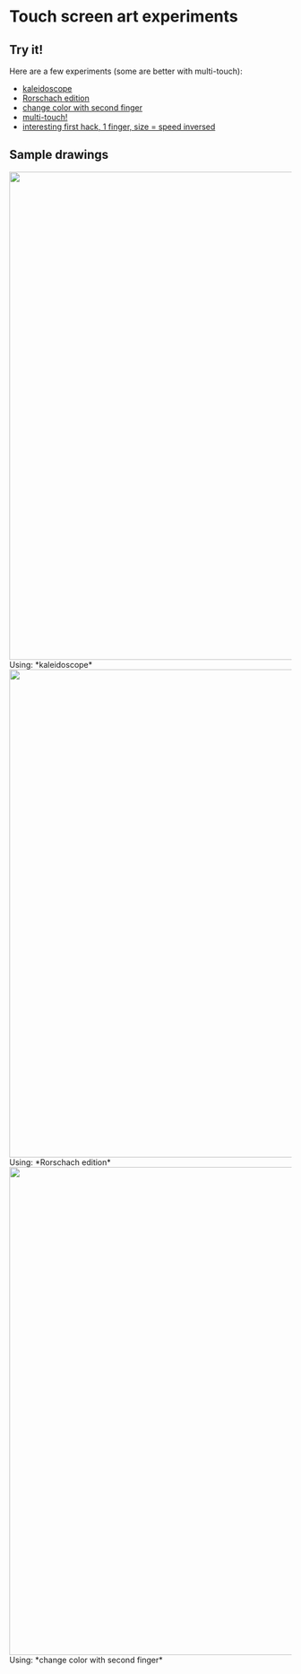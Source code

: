 # Touch screen art experiments



## Try it!
Here are a few experiments (some are better with multi-touch):
 - [kaleidoscope](http://gorbiz.com/gorbiz/touchart/commit/af143d905381e037bc89e88c1038028459b6482c)
 - [Rorschach edition](http://gorbiz.com/gorbiz/touchart/commit/b751df48f173405b278e0290e810e59ab41eab0c)
 - [change color with second finger](http://gorbiz.com/gorbiz/touchart/commit/c4dd0995213a18a9dffc029906537d308988bb5a)
 - [multi-touch!](http://gorbiz.com/gorbiz/touchart/commit/4a1b96ffdc229b7a19b90766536c1111424c65e9)
 - [interesting first hack, 1 finger, size = speed inversed](http://gorbiz.com/gorbiz/touchart/commit/b0baba2bf5447548816f25f3051665903c863c8b)



## Sample drawings

<img src="https://cloud.githubusercontent.com/assets/207850/18611512/785f0f28-7d3b-11e6-9362-7ffbd478fe1a.png" width="870" />  
Using: *kaleidoscope*

<img src="https://cloud.githubusercontent.com/assets/207850/18609902/c98141ce-7d0d-11e6-87af-523739b39591.png" width="870" />  
Using: *Rorschach edition*

<img src="https://cloud.githubusercontent.com/assets/207850/18609479/5a6e22f2-7d03-11e6-91be-eeb1919f402d.png" width="870" />  
Using: *change color with second finger*
